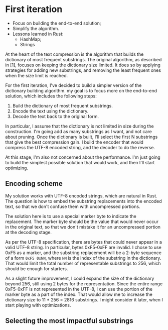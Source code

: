 # First iteration

- Focus on building the end-to-end solution;
- Simplify the algorithm.
- Lessons learned in Rust:
  - HashMap;
  - Strings

At the heart of the text compression is the algorithm that builds the dictionary of most frequent substrings. The original algorithm, as described in [1], focuses on keeping the dictionary size limited.
It does so by applying strategies for adding new substrings, and removing the least frequent ones when the size limit is reached.

For the first iteration, I've decided to build a simpler version of the dictionary building algorithm. my goal is to focus more on the end-to-end solution, which includes the following steps:

1. Build the dictionary of most frequent substrings.
2. Encode the text using the dictionary.
3. Decode the text back to the original form.

In particular, I assume that the dictionary is not limited in size during the construction. I'm going add as many substrings as I want, and not care about pruning. Once the dictionary is built, I'll select the first N substrings that give the best compression gain. I build the encoder that would compress the UTF-8 encoded string, and the decoder to do the reverse.

At this stage, I'm also not concerned about the performance. I'm just going to build the simplest possible solution that would work, and then I'll start optimizing.

## Encoding scheme

My solution works with UTF-8 encoded strings, which are natural in Rust. The question is how to embed the substring replacements into the encoded text, so that we don't confuse them with uncompressed portions.

The solution here is to use a special marker byte to indicate the replacement. The marker byte should be the value that would never occur in the original text, so that we don't mistake it for an uncompressed portion at the decoding stage.

As per the UTF-8 specification, there are bytes that could never appear in a valid UTF-8 string. In particular, bytes 0xF5-0xFF are invalid. I chose to use 0xF5 as a marker, and the substring replacement will be a 2-byte sequence of a form `0xF5 0xNN`, where `NN` is the index of the substring in the dictionary. That would limit the total number of representable substrings to 256, which should be enough for starters.

As a slight future improvement, I could expand the size of the dictionary beyond 256, still using 2 bytes for the representation. Since the entire range 0xF5-0xFF is not represented in the UTF-8, I can use the portion of the marker byte as a part of the index. That would allow me to increase the dictionary size to 11 \* 256 = 2816 substrings. I might consider it later, when I start playing with optimizations.

## Selecting the most impactful substrings
